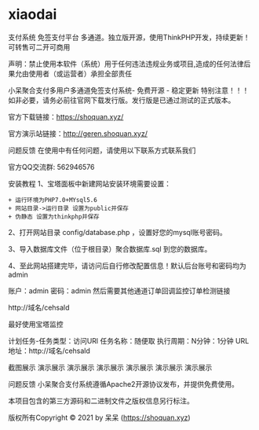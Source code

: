 # xiaodai
支付系统 免签支付平台 多通道。独立版开源，使用ThinkPHP开发，持续更新！可转售可二开可商用

声明：禁止使用本软件（系统）用于任何违法违规业务或项目,造成的任何法律后果允由使用者（或运营者）承担全部责任

小呆聚合支付多用户多通道免签支付系统- 免费开源 - 稳定更新
特别注意！！！
如非必要，请务必前往官网下载发行版。发行版是已通过测试的正式版本。

官方下载链接：https://shoquan.xyz/

官方演示站链接：http://geren.shoquan.xyz/

问题反馈
在使用中有任何问题，请使用以下联系方式联系我们

官方QQ交流群: 562946576

安装教程
1、宝塔面板中新建网站安装环境需要设置：

    + 运行环境为PHP7.0+MYsql5.6
    + 网站目录->运行目录 设置为public并保存
    + 伪静态 设置为thinkphp并保存
2、打开网站目录 config/database.php ，设置好您的mysql账号密码。

3、导入数据库文件（位于根目录）聚合数据库.sql 到您的数据库。

4、至此网站搭建完毕，请访问后自行修改配置信息！默认后台账号和密码均为admin

 账户：admin
 密码：admin
然后需要其他通道订单回调监控订单检测链接

http://域名/cehsald

最好使用宝塔监控

计划任务-任务类型：访问URl 任务名称：随便取 执行周期：N分钟：1分钟 URL地址：http://域名/cehsald

截图展示
演示展示 演示展示 演示展示 演示展示 演示展示 演示展示

问题反馈
小呆聚合支付系统遵循Apache2开源协议发布，并提供免费使用。

本项目包含的第三方源码和二进制文件之版权信息另行标注。

版权所有Copyright © 2021 by 呆呆 (https://shoquan.xyz)

